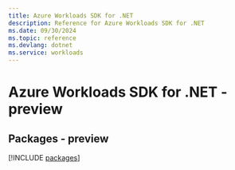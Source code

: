 ```yaml
---
title: Azure Workloads SDK for .NET
description: Reference for Azure Workloads SDK for .NET
ms.date: 09/30/2024
ms.topic: reference
ms.devlang: dotnet
ms.service: workloads
---
```

# Azure Workloads SDK for .NET - preview
## Packages - preview
[!INCLUDE [packages](workloads-index.md)]